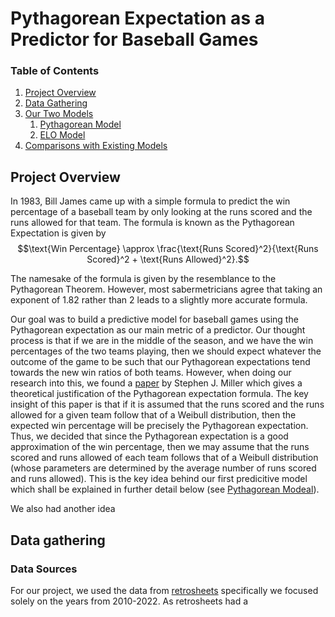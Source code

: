 # Pythagorean Expectation as a Predictor for Baseball Games

### Table of Contents
1. [Project Overview](#overview)
2. [Data Gathering](#data-gathering)
3. [Our Two Models](#models)
     1. [Pythagorean Model](#pythagorean)
     2. [ELO Model](#elo)
4. [Comparisons with Existing Models](#comparison)

## Project Overview <a name = "overview"></a>

In 1983, Bill James came up with a simple formula to predict the win percentage of a baseball team by 
only looking at the runs scored and the runs allowed for that team. The formula is known as the 
Pythagorean Expectation is given by 
$$\text{Win Percentage} \approx \frac{\text{Runs Scored}^2}{\text{Runs Scored}^2 + \text{Runs Allowed}^2}.$$

The namesake of the formula is given by the resemblance to the Pythagorean Theorem. However, most sabermetricians
agree that taking an exponent of $1.82$ rather than $2$ leads to a slightly more accurate formula. 

Our goal was to build a predictive model for baseball games using the Pythagorean expectation as our main metric 
of a predictor. Our thought process is that if we are in the middle of the season, and we have the win percentages
of the two teams playing, then we should expect whatever the outcome of the game to be such that our Pythagorean
expectations tend towards the new win ratios of both teams. However, when doing our research into this, we found
a [paper](https://arxiv.org/pdf/math/0509698.pdf) by Stephen J. Miller which gives a theoretical justification of 
the Pythagorean expectation formula. The key insight of this paper is that if it is assumed that the runs scored 
and the runs allowed for a given team follow that of a Weibull distribution, then the expected win percentage will
be precisely the Pythagorean expectation. Thus, we decided that since the Pythagorean expectation is a good approximation
of the win percentage, then we may assume that the runs scored and runs allowed of each team follows that of a Weibull
distribution (whose parameters are determined by the average number of runs scored and runs allowed). 
This is the key idea behind our first predicitive model which shall be explained in further detail below 
(see [Pythagorean Modeal](#pythagorean)). 

We also had another idea 






## Data gathering <a name = "data-gathering"></a>
### Data Sources
For our project, we used the data from [retrosheets](https://www.retrosheet.org/) specifically we 
focused solely on the years from 2010-2022. As retrosheets had a 



